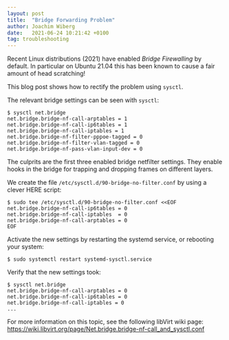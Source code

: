 ```yaml
---
layout: post
title:  "Bridge Forwarding Problem"
author: Joachim Wiberg
date:   2021-06-24 10:21:42 +0100
tag: troubleshooting
---
```


Recent Linux distributions (2021) have enabled *Bridge Firewalling* by
default.  In particular on Ubuntu 21.04 this has been known to cause a
fair amount of head scratching!

This blog post shows how to rectify the problem using `sysctl`.

<!-- more -->

The relevant bridge settings can be seen with `sysctl`:

```
$ sysctl net.bridge
net.bridge.bridge-nf-call-arptables = 1
net.bridge.bridge-nf-call-ip6tables = 1
net.bridge.bridge-nf-call-iptables = 1
net.bridge.bridge-nf-filter-pppoe-tagged = 0
net.bridge.bridge-nf-filter-vlan-tagged = 0
net.bridge.bridge-nf-pass-vlan-input-dev = 0
```

The culprits are the first three enabled bridge netfilter settings.
They enable hooks in the bridge for trapping and dropping frames on
different layers.

We create the file `/etc/sysctl.d/90-bridge-no-filter.conf`
by using a clever HERE script:

```
$ sudo tee /etc/sysctl.d/90-bridge-no-filter.conf <<EOF
net.bridge.bridge-nf-call-ip6tables = 0
net.bridge.bridge-nf-call-iptables  = 0
net.bridge.bridge-nf-call-arptables = 0
EOF
```

Activate the new settings by restarting the systemd service, or
rebooting your system:

```
$ sudo systemctl restart systemd-sysctl.service
```

Verify that the new settings took:

```
$ sysctl net.bridge
net.bridge.bridge-nf-call-arptables = 0
net.bridge.bridge-nf-call-ip6tables = 0
net.bridge.bridge-nf-call-iptables = 0
...
```

For more information on this topic, see the following libVirt wiki page:
<https://wiki.libvirt.org/page/Net.bridge.bridge-nf-call_and_sysctl.conf>

